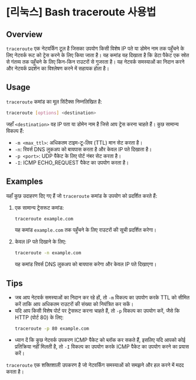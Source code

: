 # [리눅스] Bash traceroute 사용법

## Overview
`traceroute` एक नेटवर्किंग टूल है जिसका उपयोग किसी विशेष IP पते या डोमेन नाम तक पहुँचने के लिए नेटवर्क रूट को ट्रेस करने के लिए किया जाता है। यह कमांड यह दिखाता है कि डेटा पैकेट एक स्रोत से गंतव्य तक पहुँचने के लिए किन-किन राउटरों से गुजरता है। यह नेटवर्क समस्याओं का निदान करने और नेटवर्क प्रदर्शन का विश्लेषण करने में सहायक होता है।

## Usage
`traceroute` कमांड का मूल सिंटैक्स निम्नलिखित है:

```bash
traceroute [options] <destination>
```

जहाँ `<destination>` वह IP पता या डोमेन नाम है जिसे आप ट्रेस करना चाहते हैं। कुछ सामान्य विकल्प हैं:

- `-m <max_ttl>`: अधिकतम टाइम-टू-लिव (TTL) मान सेट करता है।
- `-n`: रिवर्स DNS लुकअप को बायपास करता है और केवल IP पते दिखाता है।
- `-p <port>`: UDP पैकेट के लिए पोर्ट नंबर सेट करता है।
- `-I`: ICMP ECHO_REQUEST पैकेट का उपयोग करता है।

## Examples
यहाँ कुछ उदाहरण दिए गए हैं जो `traceroute` कमांड के उपयोग को प्रदर्शित करते हैं:

1. एक सामान्य ट्रेसरूट कमांड:
   ```bash
   traceroute example.com
   ```

   यह कमांड `example.com` तक पहुँचने के लिए राउटरों की सूची प्रदर्शित करेगा।

2. केवल IP पते दिखाने के लिए:
   ```bash
   traceroute -n example.com
   ```

   यह कमांड रिवर्स DNS लुकअप को बायपास करेगा और केवल IP पते दिखाएगा।

## Tips
- जब आप नेटवर्क समस्याओं का निदान कर रहे हों, तो `-m` विकल्प का उपयोग करके TTL को सीमित करें ताकि आप अधिकतम राउटरों की संख्या को नियंत्रित कर सकें।
- यदि आप किसी विशेष पोर्ट पर ट्रेसरूट करना चाहते हैं, तो `-p` विकल्प का उपयोग करें, जैसे कि HTTP (पोर्ट 80) के लिए:
  ```bash
  traceroute -p 80 example.com
  ```
- ध्यान दें कि कुछ नेटवर्क उपकरण ICMP पैकेट को ब्लॉक कर सकते हैं, इसलिए यदि आपको कोई प्रतिक्रिया नहीं मिलती है, तो `-I` विकल्प का उपयोग करके ICMP पैकेट का उपयोग करने का प्रयास करें।

`traceroute` एक शक्तिशाली उपकरण है जो नेटवर्किंग समस्याओं को समझने और हल करने में मदद करता है।